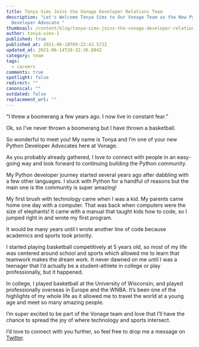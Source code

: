 ```yaml
---
title: Tonya Sims Joins the Vonage Developer Relations Team
description: "Let's Welcome Tonya Sims to Our Vonage Team as the New Python
  Developer Advocate "
thumbnail: /content/blog/tonya-sims-joins-the-vonage-developer-relations-team/tonya-sims.png
author: tonya-sims-1
published: true
published_at: 2021-06-18T09:22:43.572Z
updated_at: 2021-06-14T20:32:36.884Z
category: team
tags:
  - careers
comments: true
spotlight: false
redirect: ""
canonical: ""
outdated: false
replacement_url: ""
---
```

“I threw a boomerang a few years ago. I now live in constant fear.”

Ok, so I’ve never thrown a boomerang but I have thrown a basketball.

So wonderful to meet you! My name is Tonya and I’m one of your new Python Developer Advocates here at Vonage.

As you probably already gathered, I love to connect with people in an easy-going way and look forward to continuing building the Python community.

My Python developer journey started several years ago after dabbling with a few other languages. I stuck with Python for a handful of reasons but the main one is the community is super amazing!

My first brush with technology came when I was a kid. My parents came home one day with a computer. That was back when computers were the size of elephants! It came with a manual that taught kids how to code, so I jumped right in and wrote my first program.

It would be many years until I wrote another line of code because academics and sports took priority.

I started playing basketball competitively at 5 years old, so most of my life was centered around school and sports which allowed me to learn that teamwork makes the dream work. It never dawned on me until I was a teenager that I’d actually be a student-athlete in college or play professionally, but it happened.

In college, I played basketball at the University of Wisconsin, and played professionally overseas in Europe and the WNBA. It’s been one of the highlights of my whole life as it allowed me to travel the world at a young age and meet so many amazing people.

I’m super excited to be part of the Vonage team and love that I’ll have the chance to spread the joy of where technology and sports intersect. 

I’d love to connect with you further, so feel free to drop me a message on [Twitter](https://twitter.com/TonyaSims).